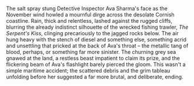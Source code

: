 The salt spray stung Detective Inspector Ava Sharma's face as the November wind howled a mournful dirge across the desolate Cornish coastline.  Rain, thick and relentless, lashed against the rugged cliffs, blurring the already indistinct silhouette of the wrecked fishing trawler, *The Serpent's Kiss*, clinging precariously to the jagged rocks below.  The air hung heavy with the stench of diesel and something else, something acrid and unsettling that pricked at the back of Ava's throat – the metallic tang of blood, perhaps, or something far more sinister.  The churning grey sea gnawed at the land, a restless beast impatient to claim its prize, and the flickering beam of Ava's flashlight barely pierced the gloom. This wasn't a simple maritime accident; the scattered debris and the grim tableau unfolding before her suggested a far more brutal, and deliberate, ending.
